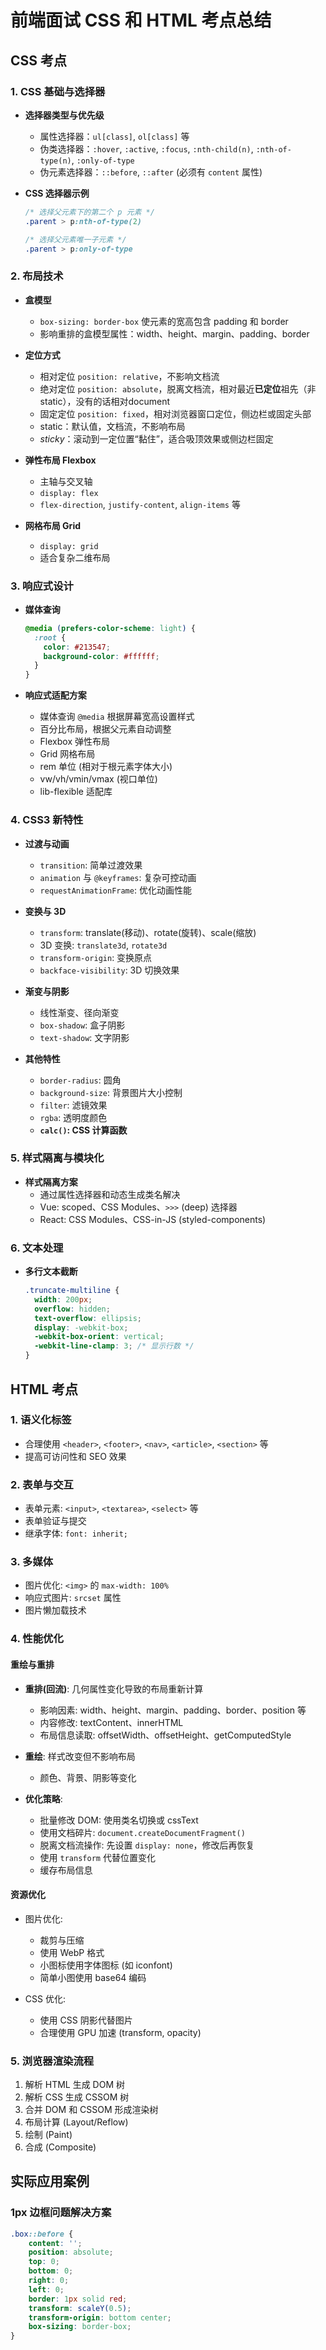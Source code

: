 # 前端面试 CSS 和 HTML 考点总结

## CSS 考点

### 1. CSS 基础与选择器

- **选择器类型与优先级**
  - 属性选择器：`ul[class]`, `ol[class]` 等
  - 伪类选择器：`:hover`, `:active`, `:focus`, `:nth-child(n)`, `:nth-of-type(n)`, `:only-of-type`
  - 伪元素选择器：`::before`, `::after` (必须有 `content` 属性)

- **CSS 选择器示例**
  ```css
  /* 选择父元素下的第二个 p 元素 */
  .parent > p:nth-of-type(2)
  
  /* 选择父元素唯一子元素 */
  .parent > p:only-of-type
  ```

### 2. 布局技术

- **盒模型**
  - `box-sizing: border-box` 使元素的宽高包含 padding 和 border
  - 影响重排的盒模型属性：width、height、margin、padding、border

- **定位方式**
  - 相对定位 `position: relative`，不影响文档流
  - 绝对定位 `position: absolute`，脱离文档流，相对最近**已定位**祖先（非static），没有的话相对document
  - 固定定位 `position: fixed`，相对浏览器窗口定位，侧边栏或固定头部
  - static：默认值，文档流，不影响布局
  - *sticky*：滚动到一定位置“黏住”，适合吸顶效果或侧边栏固定

- **弹性布局 Flexbox**
  - 主轴与交叉轴
  - `display: flex`
  - `flex-direction`, `justify-content`, `align-items` 等

- **网格布局 Grid**
  - `display: grid`
  - 适合复杂二维布局

### 3. 响应式设计

- **媒体查询**
  ```css
  @media (prefers-color-scheme: light) {
    :root {
      color: #213547;
      background-color: #ffffff;
    }
  }
  ```

- **响应式适配方案**
  - 媒体查询 `@media` 根据屏幕宽高设置样式
  - 百分比布局，根据父元素自动调整
  - Flexbox 弹性布局
  - Grid 网格布局
  - rem 单位 (相对于根元素字体大小)
  - vw/vh/vmin/vmax (视口单位)
  - lib-flexible 适配库

### 4. CSS3 新特性

- **过渡与动画**
  - `transition`: 简单过渡效果
  - `animation` 与 `@keyframes`: 复杂可控动画
  - `requestAnimationFrame`: 优化动画性能

- **变换与 3D**
  - `transform`: translate(移动)、rotate(旋转)、scale(缩放)
  - 3D 变换: `translate3d`, `rotate3d`
  - `transform-origin`: 变换原点
  - `backface-visibility`: 3D 切换效果

- **渐变与阴影**
  - 线性渐变、径向渐变
  - `box-shadow`: 盒子阴影
  - `text-shadow`: 文字阴影

- **其他特性**
  - `border-radius`: 圆角
  - `background-size`: 背景图片大小控制
  - `filter`: 滤镜效果
  - `rgba`: 透明度颜色
  - **`calc()`: CSS 计算函数**

### 5. 样式隔离与模块化

- **样式隔离方案**
  - 通过属性选择器和动态生成类名解决
  - Vue: scoped、CSS Modules、`>>>` (deep) 选择器
  - React: CSS Modules、CSS-in-JS (styled-components)

### 6. 文本处理

- **多行文本截断**
  ```css
  .truncate-multiline {
    width: 200px;
    overflow: hidden;
    text-overflow: ellipsis;
    display: -webkit-box;
    -webkit-box-orient: vertical;
    -webkit-line-clamp: 3; /* 显示行数 */
  }
  ```

## HTML 考点

### 1. 语义化标签

- 合理使用 `<header>`, `<footer>`, `<nav>`, `<article>`, `<section>` 等
- 提高可访问性和 SEO 效果

### 2. 表单与交互

- 表单元素: `<input>`, `<textarea>`, `<select>` 等
- 表单验证与提交
- 继承字体: `font: inherit;`

### 3. 多媒体

- 图片优化: `<img>` 的 `max-width: 100%`
- 响应式图片: `srcset` 属性
- 图片懒加载技术

### 4. 性能优化

#### 重绘与重排

- **重排(回流)**: 几何属性变化导致的布局重新计算
  - 影响因素: width、height、margin、padding、border、position 等
  - 内容修改: textContent、innerHTML
  - 布局信息读取: offsetWidth、offsetHeight、getComputedStyle

- **重绘**: 样式改变但不影响布局
  - 颜色、背景、阴影等变化

- **优化策略**:
  - 批量修改 DOM: 使用类名切换或 cssText
  - 使用文档碎片: `document.createDocumentFragment()`
  - 脱离文档流操作: 先设置 `display: none`，修改后再恢复
  - 使用 `transform` 代替位置变化
  - 缓存布局信息

#### 资源优化

- 图片优化:
  - 裁剪与压缩
  - 使用 WebP 格式
  - 小图标使用字体图标 (如 iconfont)
  - 简单小图使用 base64 编码

- CSS 优化:
  - 使用 CSS 阴影代替图片
  - 合理使用 GPU 加速 (transform, opacity)

### 5. 浏览器渲染流程

1. 解析 HTML 生成 DOM 树
2. 解析 CSS 生成 CSSOM 树
3. 合并 DOM 和 CSSOM 形成渲染树
4. 布局计算 (Layout/Reflow)
5. 绘制 (Paint)
6. 合成 (Composite)

## 实际应用案例

### 1px 边框问题解决方案

```css
.box::before {
    content: '';
    position: absolute;
    top: 0;
    bottom: 0;
    right: 0;
    left: 0;
    border: 1px solid red;
    transform: scaleY(0.5);
    transform-origin: bottom center;
    box-sizing: border-box;
}
```
